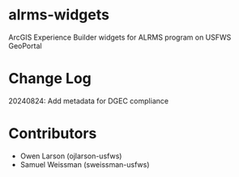 # alrms-widgets
ArcGIS Experience Builder widgets for ALRMS program on USFWS GeoPortal

# Change Log
20240824: Add metadata for DGEC compliance

# Contributors
- Owen Larson (ojlarson-usfws)
- Samuel Weissman (sweissman-usfws)